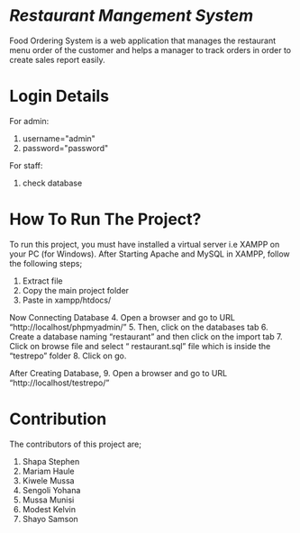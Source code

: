 # *Restaurant Mangement System*

Food Ordering System is a web application that manages the restaurant menu order of the customer and helps a manager to track orders in order to create sales report easily.

# Login Details
For admin:
 1. username="admin"
 2. password="password"

For staff:
 1. check database


# How To Run The Project?

To run this project, you must have installed a virtual server i.e XAMPP on your PC (for Windows).
After Starting Apache and MySQL in XAMPP, follow the following steps;

1. Extract file
2. Copy the main project folder
3. Paste in xampp/htdocs/

Now Connecting Database
4. Open a browser and go to URL “http://localhost/phpmyadmin/”
5. Then, click on the databases tab
6. Create a database naming “restaurant” and then click on the import tab
7. Click on browse file and select “ restaurant.sql” file which is inside the “testrepo” folder
8. Click on go.

After Creating Database,
9. Open a browser and go to URL “http://localhost/testrepo/”


# Contribution

The contributors of this project are;
 1. Shapa Stephen
 2. Mariam Haule
 3. Kiwele Mussa
 4. Sengoli Yohana
 5. Mussa Munisi
 6. Modest Kelvin
 7. Shayo Samson
